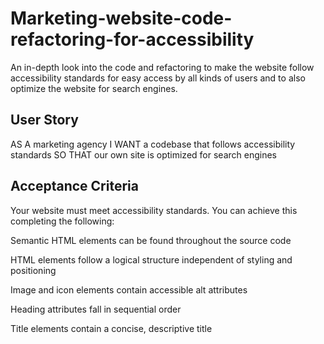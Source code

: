 # Marketing-website-code-refactoring-for-accessibility
An in-depth look into the code and refactoring to make the website follow accessibility standards for easy access by all kinds of users and to also optimize the website for search engines.


## User Story

AS A marketing agency
I WANT a codebase that follows accessibility standards
SO THAT our own site is optimized for search engines

## Acceptance Criteria

Your website must meet accessibility standards. You can achieve this completing the following:

Semantic HTML elements can be found throughout the source code

HTML elements follow a logical structure independent of styling and positioning

Image and icon elements contain accessible alt attributes

Heading attributes fall in sequential order

Title elements contain a concise, descriptive title

